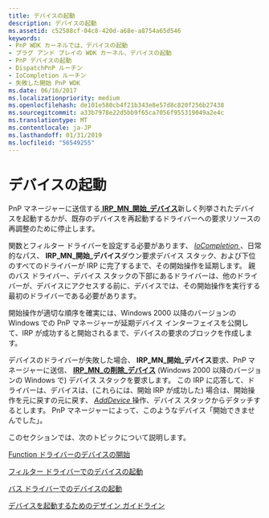 ```yaml
---
title: デバイスの起動
description: デバイスの起動
ms.assetid: c52588cf-04c8-420d-a68e-a8754a65d546
keywords:
- PnP WDK カーネルでは、デバイスの起動
- プラグ アンド プレイの WDK カーネル、デバイスの起動
- PnP デバイスの起動
- DispatchPnP ルーチン
- IoCompletion ルーチン
- 失敗した開始 PnP WDK
ms.date: 06/16/2017
ms.localizationpriority: medium
ms.openlocfilehash: de101e580cb4f21b343e8e57d8c820f256b27438
ms.sourcegitcommit: a33b7978e22d5bb9f65ca7056f955319049a2e4c
ms.translationtype: MT
ms.contentlocale: ja-JP
ms.lasthandoff: 01/31/2019
ms.locfileid: "56549255"
---
```

# <a name="starting-a-device"></a>デバイスの起動





PnP マネージャーに送信する[ **IRP\_MN\_開始\_デバイス**](https://msdn.microsoft.com/library/windows/hardware/ff551749)新しく列挙されたデバイスを起動するかが、既存のデバイスを再起動するドライバーへの要求リソースの再調整のために停止します。

関数とフィルター ドライバーを設定する必要があります、 [ *IoCompletion* ](https://msdn.microsoft.com/library/windows/hardware/ff548354) 、日常的なパス、 **IRP\_MN\_開始\_デバイス**ダウン要求デバイス スタック、および下位のすべてのドライバーが IRP に完了するまで、その開始操作を延期します。 親のバス ドライバー、デバイス スタックの下部にあるドライバーは、他のドライバーが、デバイスにアクセスする前に、デバイスでは、その開始操作を実行する最初のドライバーである必要があります。

開始操作が適切な順序を確実には、Windows 2000 以降のバージョンの Windows での PnP マネージャーが延期デバイス インターフェイスを公開して、IRP が成功すると開始されるまで、デバイスの要求のブロックを作成します。

デバイスのドライバーが失敗した場合、 **IRP\_MN\_開始\_デバイス**要求、PnP マネージャーに送信、 [ **IRP\_MN\_の削除\_デバイス**](https://msdn.microsoft.com/library/windows/hardware/ff551738) (Windows 2000 以降のバージョンの Windows で) デバイス スタックを要求します。 この IRP に応答して、ドライバーは、デバイスは、(これらには、開始 IRP が成功した) 場合は、開始操作を元に戻すの元に戻す、 [ *AddDevice* ](https://msdn.microsoft.com/library/windows/hardware/ff540521)操作、デバイス スタックからデタッチするとします。 PnP マネージャーによって、このようなデバイス「開始できませんでした」。

このセクションでは、次のトピックについて説明します。

[Function ドライバーのデバイスの開始](starting-a-device-in-a-function-driver.md)

[フィルター ドライバーでのデバイスの起動](starting-a-device-in-a-filter-driver.md)

[バス ドライバーでのデバイスの起動](starting-a-device-in-a-bus-driver.md)

[デバイスを起動するためのデザイン ガイドライン](design-guidelines-for-starting-devices.md)

 

 




